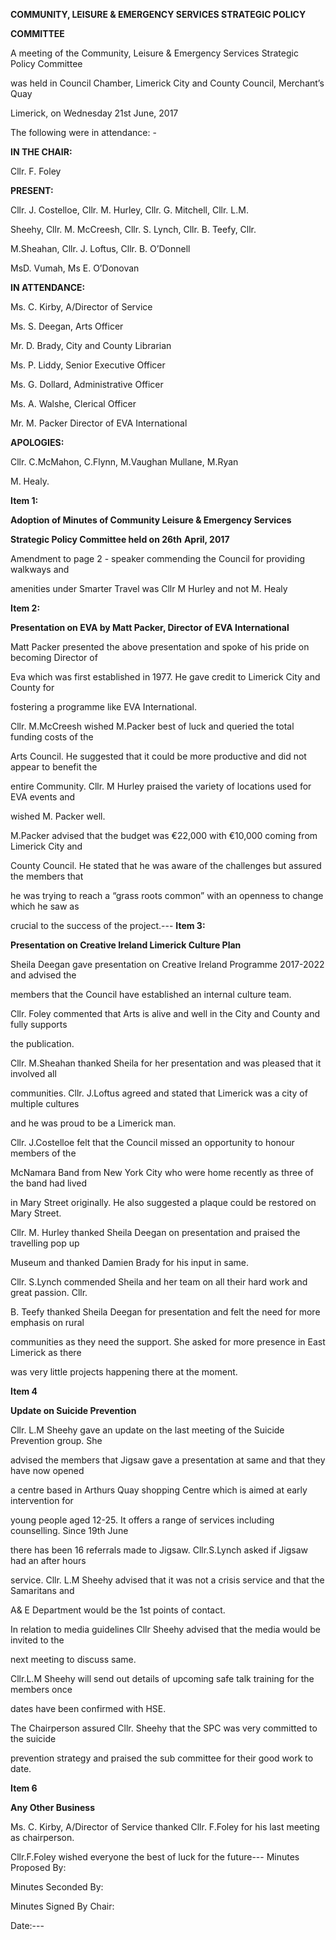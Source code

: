 **COMMUNITY, LEISURE & EMERGENCY SERVICES STRATEGIC POLICY**

**COMMITTEE**

A meeting of the Community, Leisure & Emergency Services Strategic Policy Committee

was held in Council Chamber, Limerick City and County Council, Merchant’s Quay

Limerick, on Wednesday 21st June, 2017

The following were in attendance: -

**IN THE CHAIR:**

Cllr. F. Foley

**PRESENT:**

Cllr. J. Costelloe, Cllr. M. Hurley, Cllr. G. Mitchell, Cllr. L.M.

Sheehy, Cllr. M. McCreesh, Cllr. S. Lynch, Cllr. B. Teefy, Cllr.

M.Sheahan, Cllr. J. Loftus, Cllr. B. O’Donnell

MsD. Vumah, Ms E. O’Donovan

**IN ATTENDANCE:**

Ms. C. Kirby, A/Director of Service

Ms. S. Deegan, Arts Officer

Mr. D. Brady, City and County Librarian

Ms. P. Liddy, Senior Executive Officer

Ms. G. Dollard, Administrative Officer

Ms. A. Walshe, Clerical Officer

Mr. M. Packer Director of EVA International

**APOLOGIES:**

Cllr. C.McMahon, C.Flynn, M.Vaughan Mullane, M.Ryan

M. Healy.

**Item 1:**

**Adoption of Minutes of Community Leisure & Emergency Services**

**Strategic Policy Committee held on 26th** **April, 2017**

Amendment to page 2 - speaker commending the Council for providing walkways and

amenities under Smarter Travel was Cllr M Hurley and not M. Healy

**Item 2:**

**Presentation on EVA by Matt Packer, Director of EVA International**

Matt Packer presented the above presentation and spoke of his pride on becoming Director of

Eva which was first established in 1977. He gave credit to Limerick City and County for

fostering a programme like EVA International.

Cllr. M.McCreesh wished M.Packer best of luck and queried the total funding costs of the

Arts Council. He suggested that it could be more productive and did not appear to benefit the

entire Community. Cllr. M Hurley praised the variety of locations used for EVA events and

wished M. Packer well.

M.Packer advised that the budget was €22,000 with €10,000 coming from Limerick City and

County Council. He stated that he was aware of the challenges but assured the members that

he was trying to reach a “grass roots common” with an openness to change which he saw as

crucial to the success of the project.---
**Item 3:**

**Presentation on Creative Ireland Limerick Culture Plan**

Sheila Deegan gave presentation on Creative Ireland Programme 2017-2022 and advised the

members that the Council have established an internal culture team.

Cllr. Foley commented that Arts is alive and well in the City and County and fully supports

the publication.

Cllr. M.Sheahan thanked Sheila for her presentation and was pleased that it involved all

communities. Cllr. J.Loftus agreed and stated that Limerick was a city of multiple cultures

and he was proud to be a Limerick man.

Cllr. J.Costelloe felt that the Council missed an opportunity to honour members of the

McNamara Band from New York City who were home recently as three of the band had lived

in Mary Street originally. He also suggested a plaque could be restored on Mary Street.

Cllr. M. Hurley thanked Sheila Deegan on presentation and praised the travelling pop up

Museum and thanked Damien Brady for his input in same.

Cllr. S.Lynch commended Sheila and her team on all their hard work and great passion. Cllr.

B. Teefy thanked Sheila Deegan for presentation and felt the need for more emphasis on rural

communities as they need the support. She asked for more presence in East Limerick as there

was very little projects happening there at the moment.

**Item 4**

**Update on Suicide Prevention**

Cllr. L.M Sheehy gave an update on the last meeting of the Suicide Prevention group. She

advised the members that Jigsaw gave a presentation at same and that they have now opened

a centre based in Arthurs Quay shopping Centre which is aimed at early intervention for

young people aged 12-25. It offers a range of services including counselling. Since 19th June

there has been 16 referrals made to Jigsaw. Cllr.S.Lynch asked if Jigsaw had an after hours

service. Cllr. L.M Sheehy advised that it was not a crisis service and that the Samaritans and

A& E Department would be the 1st points of contact.

In relation to media guidelines Cllr Sheehy advised that the media would be invited to the

next meeting to discuss same.

Cllr.L.M Sheehy will send out details of upcoming safe talk training for the members once

dates have been confirmed with HSE.

The Chairperson assured Cllr. Sheehy that the SPC was very committed to the suicide

prevention strategy and praised the sub committee for their good work to date.

**Item 6**

**Any Other Business**

Ms. C. Kirby, A/Director of Service thanked Cllr. F.Foley for his last meeting as chairperson.

Cllr.F.Foley wished everyone the best of luck for the future---
Minutes Proposed By:

Minutes Seconded By:

Minutes Signed By Chair:

Date:---
